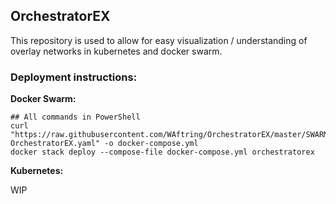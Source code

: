 ## OrchestratorEX

This repository is used to allow for easy visualization / understanding of overlay networks in kubernetes and docker swarm.

### Deployment instructions:

**Docker Swarm:**

```
## All commands in PowerShell
curl "https://raw.githubusercontent.com/WAftring/OrchestratorEX/master/SWARM-OrchestratorEX.yaml" -o docker-compose.yml
docker stack deploy --compose-file docker-compose.yml orchestratorex
```

**Kubernetes:**

WIP
